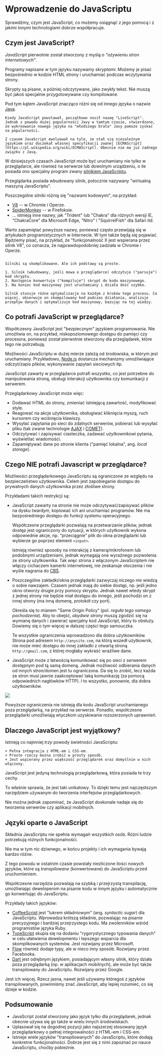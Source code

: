 # Wprowadzenie do JavaScriptu

Sprawdźmy, czym jest JavaScript, co możemy osiągnąć z jego pomocą i z jakimi innymi technologiami dobrze współpracuje.

## Czym jest JavaScript?

*JavaScript* pierwotnie został stworzony z myślą o *"ożywieniu stron internetowych"*.

Programy napisane w tym języku nazywamy *skryptami*. Możemy je pisać bezpośrednio w kodzie HTML strony i uruchamiać podczas wczytywania strony.

Skrypty są pisane, a później odczytywane, jako zwykły tekst. Nie muszą być jakoś specjalnie przygotowywane czy kompilowane.

Pod tym kątem JavaScript znacząco różni się od innego języka o nazwie [Java](https://pl.wikipedia.org/wiki/Java).

```smart header="Dlaczego akurat <u>Java</u>Script?"
Kiedy JavaScript powstawał, początkowo nosił nazwę "LiveScript". Jednak z powodu dużej popularności Javy w tamtym czasie, stwierdzono, że wykreowanie nowego języka na "młodszego brata" Javy pomoże zyskać na popularności.

Z czasem JavaScript ewoluował na tyle, że stał się niezależnym językiem oraz doczekał własnej specyfikacji zwanej [ECMAScript](https://pl.wikipedia.org/wiki/ECMAScript). Obecnie nie ma już żadnego związku z Javą.
```

W dzisiejszych czasach JavaScript może być uruchamiany nie tylko w przeglądarce, ale również na serwerze lub dowolnym urządzeniu, o ile posiada ono specjalny program zwany [silnikiem JavaScriptu](https://en.wikipedia.org/wiki/JavaScript_engine).

Przeglądarka posiada wbudowany silnik, potocznie nazywany "wirtualną maszyną JavaScriptu".

Poszczególne silniki różnią się "nazwami kodowymi", na przykład:

- [V8](https://pl.wikipedia.org/wiki/V8_(silnik_JavaScript)) -- w Chromie i Operze.
- [SpiderMonkey](https://pl.wikipedia.org/wiki/SpiderMonkey) -- w Firefoksie.
- ... istnieją inne nazwy, jak "Trident" lub "Chakra" dla różnych wersji IE, "ChakraCore" dla Microsoft Edge, "Nitro" i "SquirrelFish" dla Safari itd.

Warto zapamiętać powyższe nazwy, ponieważ często przewijają się w artykułach programistycznych w Internecie. W tym także będą się pojawiać. Będziemy pisać, na przykład, że "funkcjonalność X jest wspierana przez silnik V8", co oznacza, że najprawdopodobniej zadziała w Chromie i Operze.

```smart header="Jak działają silniki?"

Silniki są skomplikowane. Ale ich podstawy są proste.

1. Silnik (wbudowany, jeśli mowa o przeglądarce) odczytuje ("parsuje") kod skryptu.
2. Następnie konwertuje ("kompiluje") skrypt do kodu maszynowego.
3. Na koniec kod maszynowy jest uruchamiany i działa dość szybko.

Silnik stosuje różne optymalizacje na każdym z kroków tego procesu. Co więcej, obserwuje on skompilowany kod podczas działania, analizuje przepływ danych i optymalizuje kod maszynowy, bazując na tej wiedzy.
```

## Co potrafi JavaScript w przeglądarce?

Współczesny JavaScript jest "bezpiecznym" językiem programowania. Nie umożliwia on, na przykład, niskopoziomowego dostępu do pamięci czy procesora, ponieważ został pierwotnie stworzony dla przeglądarek, które tego nie potrzebują.

Możliwości JavaScriptu w dużej mierze zależą od środowiska, w którym jest uruchamiany. Przykładowo, [Node.js](https://pl.wikipedia.org/wiki/Node.js) dostarcza mechanizmy umożliwiające odczyt/zapis plików, wykonywanie zapytań sieciowych itp.

JavaScript zawarty w przeglądarce potrafi wszystko, co jest potrzebne do manipulowania stroną, obsługi interakcji użytkownika czy komunikacji z serwerem.

Przeglądarkowy JavaScript może więc:

- Dodawać HTML do strony, zmieniać istniejącą zawartość, modyfikować style.
- Reagować na akcje użytkownika, obsługiwać kliknięcia myszą, ruch kursorem czy wciśnięcia klawiszy.
- Wysyłać zapytania po sieci do zdalnych serwerów, pobierać lub wysyłać pliku (tak zwane technologie [AJAX](https://pl.wikipedia.org/wiki/AJAX) i [COMET](https://en.wikipedia.org/wiki/Comet_(programming))).
- Odczytywać i zapisywać ciasteczka, zadawać użytkownikowi pytania, wyświetlać wiadomości.
- Zapamiętywać dane po stronie klienta ("pamięć lokalna", ang. *local storage*).

## Czego NIE potrafi Javascript w przeglądarce?

Możliwości przeglądarkowego JavaScriptu są ograniczone ze względu na bezpieczeństwo użytkownika. Celem jest zapobieganie dostępu do prywatnych danych użytkownika przez złośliwe strony.

Przykładami takich restrykcji są:

- JavaScript zawarty na stronie nie może odczytywać/zapisywać plików na dysku twardym, kopiować ich ani uruchamiać programów. Nie ma bezpośredniego dostępu do funkcji systemu operacyjnego.

    Współczesne przeglądarki pozwalają na przetwarzanie plików, jednak dostęp jest ograniczony do sytuacji, w których użytkownik wykona odpowiednie akcje, np. "przeciągnie" plik do okna przeglądarki lub wybierze go poprzez element `<input>`.

    Istnieją również sposoby na interakcję z kamerą/mikrofonem lub podobnymi urządzeniami, jednak wymagają one wyraźnego pozwolenia ze strony użytkownika. Tak więc strona z włączonym JavaScriptem nie włączy cichaczem kamerki internetowej, nie zeskanuje otoczenia i nie wyśle nagrania do [CBŚ](https://pl.wikipedia.org/wiki/Centralne_Biuro_%C5%9Aledcze_Policji).
- Poszczególne zakładki/okna przeglądarki zazwyczaj niczego nie wiedzą o sobie nawzajem. Czasem jednak mają do siebie dostęp, np. jeśli jedno okno otworzy drugie przy pomocy skryptu. Jednak nawet wtedy skrypt z jednej strony nie będzie miał dostępu do innego, jeśli pochodzi on z innej strony (ma inną domenę, protokół czy port).

    Określa się to mianem "Same Origin Policy" (pol. *reguła tego samego pochodzenia*). Aby to obejść, *obydwie strony* muszą zgodzić się na wymianę danych i zawierać specjalny kod JavaScript, który to obsłuży. Dowiemy się o tym więcej w dalszej części tego samouczka.

    Te wszystkie ograniczenia wprowadzono dla dobra użytkowników. Strona pod adresem `http://anysite.com`, na którą wszedł użytkownik, nie może mieć dostępu do innej zakładki z otwartą stroną `http://gmail.com`, z której mogłaby wykraść wrażliwe dane.
- JavaScript może z łatwością komunikować się po sieci z serwerem dostępnym pod tą samą domeną. Jednak możliwość odbierania danych od innych stron/domen jest tu ograniczona. Da się to zrobić, lecz każda ze stron musi jawnie zaakceptować taką komunikację (za pomocą odpowiednich nagłówków HTTP). I to wszystko, ponownie, dla dobra użytkowników.

![](limitations.svg)

Powyższe ograniczenia nie istnieją dla kodu JavaScript uruchamianego poza przeglądarką, na przykład na serwerze. Ponadto, współczesne przeglądarki umożliwiają wtyczkom uzyskiwanie rozszerzonych uprawnień.

## Dlaczego JavaScript jest wyjątkowy?

Istnieją co najmniej *trzy* powody świetności JavaScriptu:

```compare
+ Pełna integracja z HTML-em i CSS-em.
+ Proste rzeczy można zrobić w prosty sposób.
+ Jest wspierany przez większość przeglądarek oraz domyślnie w nich włączony.
```
JavaScript jest jedyną technologią przeglądarkową, która posiada te trzy cechy.

To właśnie sprawia, że jest taki unikatowy. To dzięki temu jest najczęstszym narzędziem używanym do tworzenia interfejsów przeglądarkowych.

Nie można jednak zapominać, że JavaScript doskonale nadaje się do tworzenia serwerów czy aplikacji mobilnych.

## Języki oparte o JavaScript

Składnia JavaScriptu nie spełnia wymagań wszystkich osób. Różni ludzie potrzebują różnych funkcjonalności.

Nie ma w tym nic dziwnego, w końcu projekty i ich wymagania bywają bardzo różne.

Z tego powodu w ostatnim czasie powstały niezliczone ilości nowych języków, które są *transpilowane* (konwertowane) do JavaScriptu przed uruchomieniem.

Współczesne narzędzia pozwalają na szybką i przejrzystą transpilację, umożliwiając deweloperom na pisanie kodu w innym języku i automatycznie go konwertując do JavaScriptu.

Przykłady takich języków:

- [CoffeeScript](http://coffeescript.org/) jest "lukrem składniowym" (ang. *syntactic sugar*) dla JavaScriptu. Wprowadza krótszą składnie, pozwalając na pisanie precyzyjnego i bardziej przejrzystego kodu. Ma zwolenników wśród programistów języka Ruby.
- [TypeScript](http://www.typescriptlang.org/) skupia się na dodaniu "rygorystycznego typowania danych" w celu ułatwienia dewelopmentu i lepszego wsparcia dla skomplikowanych systemów. Jest rozwijany przez Microsoft.
- [Flow](http://flow.org/) również dodaje typy, ale w nieco inny sposób. Rozwijany przez Facebooka.
- [Dart](https://www.dartlang.org/) jest odrębnym językiem, posiadającym własny silnik, który działa poza przeglądarką (np. w aplikacjach mobilnych), ale może być także transpilowany do JavaScriptu. Rozwijany przez Google.

Jest ich więcej. Rzecz jasna, nawet jeśli używamy któregoś z języków transpilowanych, powinniśmy znać JavaScript, aby lepiej rozumieć, co się dzieje w kodzie.

## Podsumowanie

- JavaScript został stworzony jako język tylko dla przeglądarek, jednak obecnie używa się go także w wielu innych środowiskach.
- Uplasował się na dogodnej pozycji jako najszerzej stosowany język przeglądarkowy o pełnej integrowalności z HTML-em i CSS-em.
- Istnieje wiele języków "transpilowanych" do JavaScriptu, które dodają konkretne funkcjonalności. Dobrze jest się z nimi zapoznać po nauce JavaScriptu, choćby pobieżnie.

